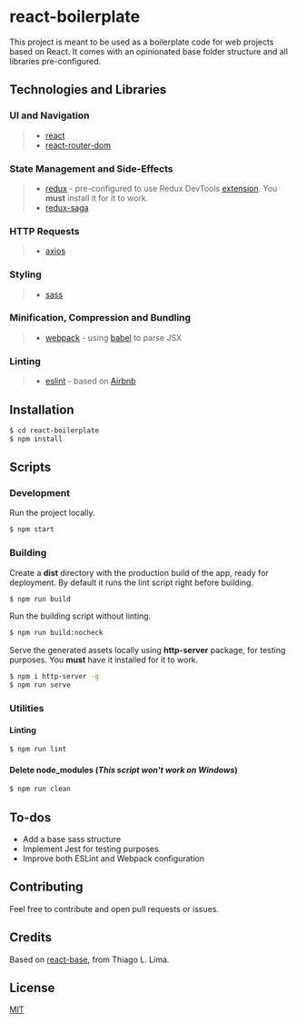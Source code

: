 # react-boilerplate

This project is meant to be used as a boilerplate code for web projects based on React. It comes with an opinionated base folder structure and all libraries pre-configured.

## Technologies and Libraries

### UI and Navigation
>- [react]
>- [react-router-dom]

### State Management and Side-Effects
>- [redux] - pre-configured to use Redux DevTools [extension]. You **must** install it for it to work.
>- [redux-saga]


### HTTP Requests
>- [axios]

### Styling
>- [sass]

### Minification, Compression and Bundling
>- [webpack] - using [babel] to parse JSX

### Linting
>- [eslint] - based on [Airbnb]

## Installation

```sh
$ cd react-boilerplate
$ npm install
```

## Scripts

### Development

Run the project locally.

```sh
$ npm start
```

### Building

Create a **dist** directory with the production build of the app, ready for deployment. By default it runs the lint script right before building.

```sh
$ npm run build
```

Run the building script without linting.

```sh
$ npm run build:nocheck
```

Serve the generated assets locally using **http-server** package, for testing purposes. You **must** have it installed for it to work.

```sh
$ npm i http-server -g
$ npm run serve
```

### Utilities

#### Linting

```sh
$ npm run lint
```

#### Delete node_modules (*This script won't work on Windows*)

```sh
$ npm run clean
```

## To-dos

- Add a base sass structure
- Implement Jest for testing purposes
- Improve both ESLint and Webpack configuration

## Contributing

Feel free to contribute and open pull requests or issues.

## Credits

Based on [react-base], from Thiago L. Lima.

## License

[MIT]


[//]: # (Reference Links)


[react]: <https://reactjs.org/>
[react-router-dom]: <https://reactrouter.com/web>
[redux]: <https://redux.js.org/>
[extension]: <https://github.com/zalmoxisus/redux-devtools-extension>
[redux-saga]: <https://redux-saga.js.org/>
[axios]: <https://github.com/axios/axios>
[sass]: <https://sass-lang.com/>
[webpack]: <https://webpack.js.org/>
[babel]: <https://babeljs.io/>
[eslint]: <https://eslint.org/>
[Airbnb]: <https://github.com/airbnb/javascript/tree/master/packages/eslint-config-airbnb>

[react-base]: <https://github.com/tlima/react-base>

[MIT]: <https://github.com/lucasfrsi/react-boilerplate/blob/master/LICENSE>
